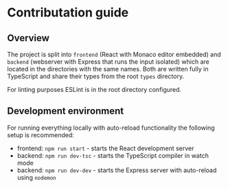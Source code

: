 # Contributation guide

## Overview

The project is split into `frontend` (React with Monaco editor embedded) and `backend` (webserver with Express that runs the input isolated) which are located in the directories with the same names. Both are written fully in TypeScript and share their types from the root `types` directory. 

For linting purposes ESLint is in the root directory configured. 

## Development environment

For running everything locally with auto-reload functionality the following setup is recommended:
- frontend: `npm run start` - starts the React development server
- backend: `npm run dev-tsc` - starts the TypeScript compiler in watch mode
- backend: `npm run dev-dev` - starts the Express server with auto-reload using `nodemon`
